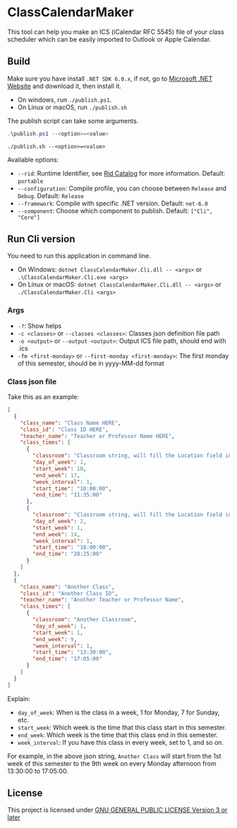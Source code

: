 ﻿# ClassCalendarMaker

This tool can help you make an ICS (iCalendar RFC 5545) file of your class scheduler which can be easily imported to Outlook or Apple Calendar.

## Build

Make sure you have install `.NET SDK 6.0.x`, if not, go to [Microsoft .NET Website](https://dotnet.microsoft.com/en-us/download/dotnet) and download it, then install it.

- On windows, run `./publish.ps1`.
- On Linux or macOS, run `./publish.sh`

The publish script can take some arguments.

```powershell
.\publish.ps1 --<option>=<value>
```

```shell
./publish.sh --<option>=<value>
```

Avaliable options:

- `--rid`: Runtime Identifier, see [Rid Catalog](https://docs.microsoft.com/en-us/dotnet/core/rid-catalog) for more information. Default: `portable`
- `--configuration`: Compile profile, you can choose between `Release` and `Debug`. Default: `Release`
- `--framework`: Compile with specific .NET version. Default: `net-6.0`
- `--component`: Choose which component to publish. Default: `["Cli", "Core"]`

## Run Cli version

You need to run this application in command line.

- On Windows: `dotnet ClassCalendarMaker.Cli.dll -- <args>` or `.\ClassCalendarMaker.Cli.exe <args>`
- On Linux or macOS: `dotnet ClassCalendarMaker.Cli.dll -- <args>` or `./ClassCalendarMaker.Cli <args>`

### Args

- `-?`: Show helps
- `-c <classes>` or `--classes <classes>`: Classes json definition file path
- `-o <output>` or `--output <output>`: Output ICS file path, should end with .ics
- `-fm <first-monday>` or `--first-monday <first-monday>`: The first monday of this semester, should be in yyyy-MM-dd format

### Class json file

Take this as an example:

```json
[
  {
    "class_name": "Class Name HERE",
    "class_id": "Class ID HERE",
    "teacher_name": "Teacher or Professor Name HERE",
    "class_times": [
      {
        "classroom": "Classroom string, will fill the Location field in calendar",
        "day_of_week": 1,
        "start_week": 10,
        "end_week": 17,
        "week_interval": 1,
        "start_time": "10:00:00",
        "end_time": "11:35:00"
      },
      {
        "classroom": "Classroom string, will fill the Location field in calendar",
        "day_of_week": 2,
        "start_week": 1,
        "end_week": 14,
        "week_interval": 1,
        "start_time": "18:00:00",
        "end_time": "20:25:00"
      }
    ]
  },
  {
    "class_name": "Another Class",
    "class_id": "Another Class ID",
    "teacher_name": "Another Teacher or Professor Name",
    "class_times": [
      {
        "classroom": "Another Classroom",
        "day_of_week": 1,
        "start_week": 1,
        "end_week": 9,
        "week_interval": 1,
        "start_time": "13:30:00",
        "end_time": "17:05:00"
      }
    ]
  }
]
```

Explain:

- `day_of_week`: When is the class in a week, 1 for Monday, 7 for Sunday, etc.
- `start_week`: Which week is the time that this class start in this semester.
- `end_week`: Which week is the time that this class end in this semester.
- `week_interval`: If you have this class in every week, set to 1, and so on.

For example, in the above json string, `Another Class` will start from the 1st week of this semester to the 9th week on every Monday afternoon from 13:30:00 to 17:05:00.

## License

This project is licensed under [GNU GENERAL PUBLIC LICENSE Version 3 or later](./LICENSE)

